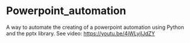 # Powerpoint_automation

A way to automate the creating of a powerpoint automation using Python and the pptx library.
See video: https://youtu.be/4jWLyjIJdZY
